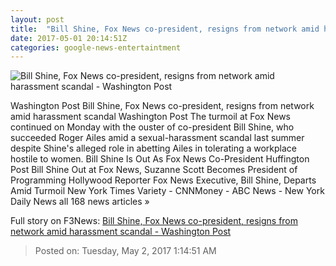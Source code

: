 ```yaml
---
layout: post
title:  "Bill Shine, Fox News co-president, resigns from network amid harassment scandal - Washington Post"
date: 2017-05-01 20:14:51Z
categories: google-news-entertaintment
---
```


![Bill Shine, Fox News co-president, resigns from network amid harassment scandal - Washington Post](https://img.washingtonpost.com/rf/image_1484w/2010-2019/WashingtonPost/2017/05/01/Interactivity/Images/crop_902017-05-01T192408Z_803595416_RC1A8D83DDC0_RTRMADP_3_FOX-SHINE.jpg)

Washington Post Bill Shine, Fox News co-president, resigns from network amid harassment scandal Washington Post The turmoil at Fox News continued on Monday with the ouster of co-president Bill Shine, who succeeded Roger Ailes amid a sexual-harassment scandal last summer despite Shine's alleged role in abetting Ailes in tolerating a workplace hostile to women. Bill Shine Is Out As Fox News Co-President Huffington Post Bill Shine Out at Fox News, Suzanne Scott Becomes President of Programming Hollywood Reporter Fox News Executive, Bill Shine, Departs Amid Turmoil New York Times Variety - CNNMoney - ABC News - New York Daily News all 168 news articles »


Full story on F3News: [Bill Shine, Fox News co-president, resigns from network amid harassment scandal - Washington Post](http://www.f3nws.com/n/mMVfbF)

> Posted on: Tuesday, May 2, 2017 1:14:51 AM

